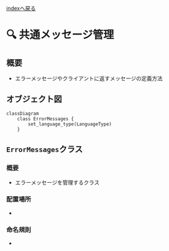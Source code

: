 [indexへ戻る](../index.md)
# 🔍 共通メッセージ管理

## 概要
- エラーメッセージやクライアントに返すメッセージの定義方法

## オブジェクト図
```mermaid
classDiagram
    class ErrorMessages {
        set_language_type(LanguageType)
    }
```

## `ErrorMessages`クラス
### 概要
- エラーメッセージを管理するクラス

### 配置場所
- 

### 命名規則
- 

